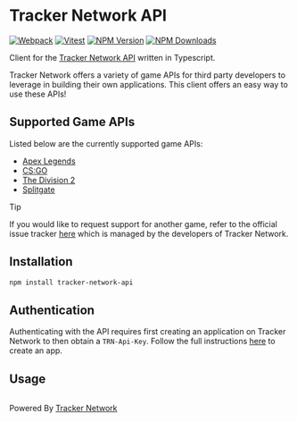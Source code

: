 # Tracker Network API

[![Webpack](https://github.com/SanjulaGanepola/tracker-network-api/actions/workflows/webpack.yaml/badge.svg)](https://github.com/SanjulaGanepola/tracker-network-api/actions/workflows/webpack.yaml)
[![Vitest](https://github.com/SanjulaGanepola/tracker-network-api/actions/workflows/test.yaml/badge.svg)](https://github.com/SanjulaGanepola/tracker-network-api/actions/workflows/test.yaml)
[![NPM Version](https://img.shields.io/npm/v/tracker-network-api.svg)](https://www.npmjs.com/package/tracker-network-api)
[![NPM Downloads](https://img.shields.io/npm/dm/tracker-network-api.svg)](https://www.npmjs.com/package/tracker-network-api)

Client for the [Tracker Network API](https://tracker.gg/developers) written in Typescript.

Tracker Network offers a variety of game APIs for third party developers to leverage in building their own applications. This client offers an easy way to use these APIs!

## Supported Game APIs

Listed below are the currently supported game APIs:

* [Apex Legends](https://tracker.gg/developers/docs/titles/apex)
* [CS:GO](https://tracker.gg/developers/docs/titles/csgo)
* [The Division 2](https://tracker.gg/developers/docs/titles/division-2)
* [Splitgate](https://tracker.gg/developers/docs/titles/splitgate)

> [!TIP]
> If you would like to request support for another game, refer to the official issue tracker [here](https://github.com/TrackerNetwork/TRN.Developers/issues) which is managed by the developers of Tracker Network.

## Installation

```sh
npm install tracker-network-api
```

## Authentication

Authenticating with the API requires first creating an application on Tracker Network to then obtain a `TRN-Api-Key`. Follow the full instructions [here](https://tracker.gg/developers/docs/getting-started) to create an app.

## Usage

```ts

```

Powered By [Tracker Network](https://tracker.gg)